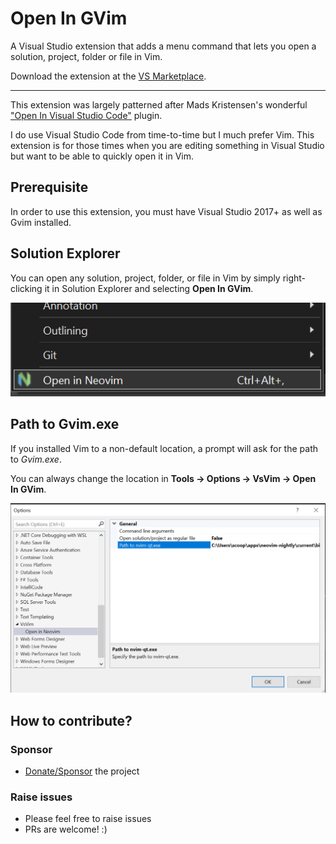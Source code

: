 # Open In GVim

A Visual Studio extension that adds a menu command that lets you open a solution, project,
folder or file in Vim.

Download the extension at the [VS Marketplace](https://marketplace.visualstudio.com/items?itemName=HangjitRai.openingvimhrai).

---

This extension was largely patterned after Mads Kristensen's wonderful
["Open In Visual Studio Code"](https://github.com/madskristensen/OpenInVsCode) plugin.

I do use Visual Studio Code from time-to-time but I much prefer Vim. This extension is for those times when you are editing something in Visual Studio but want to be able to quickly open it in Vim.

## Prerequisite

In order to use this extension, you must have Visual Studio 2017+ as well as Gvim installed.

## Solution Explorer

You can open any solution, project, folder, or file in Vim by simply right-clicking
it in Solution Explorer and selecting **Open In GVim**.

![Context menu](art/context-menu.png)

## Path to Gvim.exe

If you installed Vim to a non-default location, a prompt will ask for the path to _Gvim.exe_.

You can always change the location in **Tools -> Options -> VsVim -> Open In GVim**.

![Options](art/options.png)

## How to contribute?

### Sponsor

-   [Donate/Sponsor](https://github.com/sponsors/hrai) the project

### Raise issues

-   Please feel free to raise issues
-   PRs are welcome! :)
